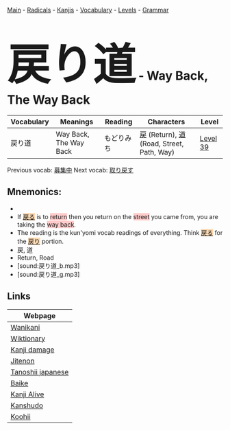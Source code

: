 <style> bigfont {font-size: 100px}</style>
[Main](../README.md) -
[Radicals](../radicals.md) -
[Kanjis](../kanjis.md) -
[Vocabulary](../vocabulary.md) -
[Levels](../levels.md) -
[Grammar](../grammar.md)
# <bigfont> 戻り道</bigfont> - Way Back, The Way Back 

| Vocabulary | Meanings | Reading | Characters | Level |
| --- | --- | --- | --- | --- |
| 戻り道 | Way Back, The Way Back | もどりみち |  [戻](../kanjis/戻.md) (Return), [道](../kanjis/道.md) (Road, Street, Path, Way) | [Level 39](../levels/wk_level39.md) |

Previous vocab: [募集中](募集中.md) Next vocab: [取り戻す](取り戻す.md) 

## Mnemonics:

* 
* If <span style="background-color:#fed8b1"> [戻る](https://jisho.org/search/戻る)</span> is to <span style="background-color:#ffcccb"> return</span> then you return on the <span style="background-color:#ffcccb"> street</span> you came from, you are taking the <span style="background-color:#ffcccb"> way back</span>.
* The reading is the kun'yomi vocab readings of everything. Think <span style="background-color:#fed8b1"> [戻る](https://jisho.org/search/戻る)</span> for the <span style="background-color:#fed8b1"> [戻り](https://jisho.org/search/戻り)</span> portion.
* 戻, 道
* Return, Road
* [sound:戻り道_b.mp3]
* [sound:戻り道_g.mp3]


## Links 

| Webpage |
| --- |
| [Wanikani          ](https://www.wanikani.com/kanji/戻り道) |
| [Wiktionary        ](https://en.wiktionary.org/wiki/戻り道) |
| [Kanji damage      ](http://www.kanjidamage.com/kanji/search?utf8=✓&q=戻り道) |
| [Jitenon           ](https://jitenon.com/kanji/戻り道) |
| [Tanoshii japanese ](https://www.tanoshiijapanese.com/dictionary/kanji.cfm?k=戻り道) |
| [Baike             ](https://baike.baidu.com/item/戻り道) |
| [Kanji Alive       ](https://app.kanjialive.com/戻り道) |
| [Kanshudo          ](https://www.kanshudo.com/searchmn?q=戻り道) |
| [Koohii            ](https://kanji.koohii.com/study/kanji/戻り道) |
